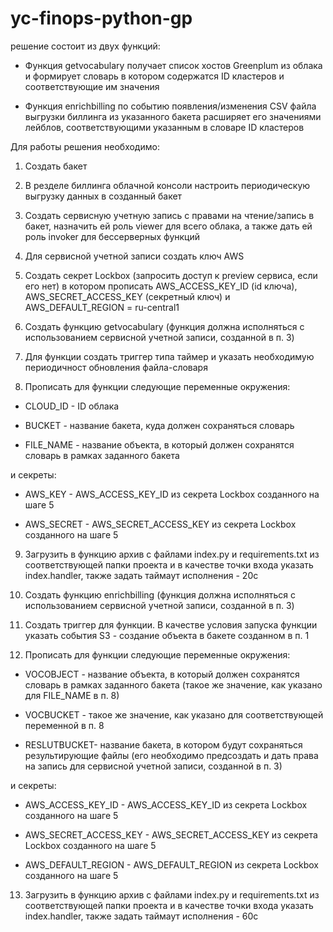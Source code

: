 
# yc-finops-python-gp

  

решение состоит из двух функций:

- Функция getvocabulary получает список хостов Greenplum из облака и формирует словарь в котором содержатся ID кластеров и соответствующие им значения

- Функция enrichbilling по событию появления/изменения CSV файла выгрузки биллинга из указанного бакета расширяет его значениями лейблов, соответствующими указанным в словаре ID кластеров

  

Для работы решения необходимо:

  

1. Создать бакет

2. В резделе биллинга облачной консоли настроить периодическую выгрузку данных в созданный бакет

3. Создать сервисную учетную запись с правами на чтение/запись в бакет, назначить ей роль viewer для всего облака, а также дать ей роль invoker для бессерверных функций

4. Для сервисной учетной записи создать ключ AWS

5. Создать секрет Lockbox (запросить доступ к preview сервиса, если его нет) в котором прописать AWS\_ACCESS\_KEY\_ID (id ключа), AWS\_SECRET\_ACCESS\_KEY (секретный ключ) и AWS\_DEFAULT\_REGION = ru-central1

6. Создать функцию getvocabulary (функция должна исполняться с использованием сервисной учетной записи, созданной в п. 3)

7. Для функции создать триггер типа таймер и указать необходимую периодичност обновления файла-словаря

8. Прописать для функции следующие переменные окружения:

- CLOUD\_ID - ID облака

- BUCKET - название бакета, куда должен сохраняться словарь

- FILE\_NAME - название объекта, в который должен сохранятся словарь в рамках заданного бакета

и секреты:

- AWS\_KEY - AWS\_ACCESS\_KEY\_ID из секрета Lockbox созданного на шаге 5

- AWS\_SECRET - AWS\_SECRET\_ACCESS\_KEY из секрета Lockbox созданного на шаге 5

9. Загрузить в функцию архив с файлами index.py и requirements.txt из соответствующей папки проекта и в качестве точки входа указать index.handler, также задать таймаут исполнения - 20с

10. Создать функцию enrichbilling (функция должна исполняться с использованием сервисной учетной записи, созданной в п. 3)

11. Создать триггер для функции. В качестве условия запуска функции указать события S3 - создание объекта в бакете созданном в п. 1

12. Прописать для функции следующие переменные окружения:

- VOCOBJECT - название объекта, в который должен сохранятся словарь в рамках заданного бакета (такое же значение, как указано для FILE\_NAME в п. 8)

- VOCBUCKET - такое же значение, как указано для соответствующей переменной в п. 8

- RESLUTBUCKET- название бакета, в котором будут сохраняться результирующие файлы (его необходимо предсоздать и дать права на запись для сервисной учетной записи, созданной в п. 3)

и секреты:

- AWS\_ACCESS\_KEY\_ID - AWS\_ACCESS\_KEY\_ID из секрета Lockbox созданного на шаге 5

- AWS\_SECRET\_ACCESS\_KEY - AWS\_SECRET\_ACCESS\_KEY из секрета Lockbox созданного на шаге 5

- AWS\_DEFAULT\_REGION - AWS_DEFAULT_REGION из секрета Lockbox созданного на шаге 5

13. Загрузить в функцию архив с файлами index.py и requirements.txt из соответствующей папки проекта и в качестве точки входа указать index.handler, также задать таймаут исполнения - 60с
